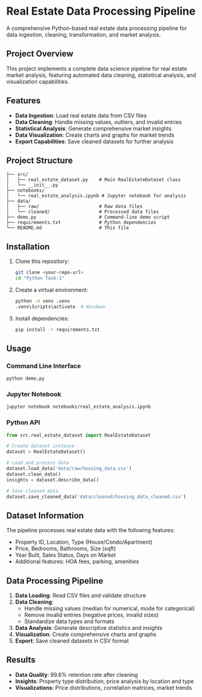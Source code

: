 # Real Estate Data Processing Pipeline

A comprehensive Python-based real estate data processing pipeline for data ingestion, cleaning, transformation, and market analysis.

## Project Overview

This project implements a complete data science pipeline for real estate market analysis, featuring automated data cleaning, statistical analysis, and visualization capabilities.

## Features

- **Data Ingestion**: Load real estate data from CSV files
- **Data Cleaning**: Handle missing values, outliers, and invalid entries
- **Statistical Analysis**: Generate comprehensive market insights
- **Data Visualization**: Create charts and graphs for market trends
- **Export Capabilities**: Save cleaned datasets for further analysis

## Project Structure

```
├── src/
│   ├── real_estate_dataset.py    # Main RealEstateDataset class
│   └── __init__.py
├── notebooks/
│   └── real_estate_analysis.ipynb # Jupyter notebook for analysis
├── data/
│   ├── raw/                      # Raw data files
│   └── cleaned/                  # Processed data files
├── demo.py                       # Command-line demo script
├── requirements.txt              # Python dependencies
└── README.md                     # This file
```

## Installation

1. Clone this repository:
   ```bash
   git clone <your-repo-url>
   cd "Python Task-1"
   ```

2. Create a virtual environment:
   ```bash
   python -m venv .venv
   .venv\Scripts\activate  # Windows
   ```

3. Install dependencies:
   ```bash
   pip install -r requirements.txt
   ```

## Usage

### Command Line Interface
```bash
python demo.py
```

### Jupyter Notebook
```bash
jupyter notebook notebooks/real_estate_analysis.ipynb
```

### Python API
```python
from src.real_estate_dataset import RealEstateDataset

# Create dataset instance
dataset = RealEstateDataset()

# Load and process data
dataset.load_data('data/raw/housing_data.csv')
dataset.clean_data()
insights = dataset.describe_data()

# Save cleaned data
dataset.save_cleaned_data('data/cleaned/housing_data_cleaned.csv')
```

## Dataset Information

The pipeline processes real estate data with the following features:
- Property ID, Location, Type (House/Condo/Apartment)
- Price, Bedrooms, Bathrooms, Size (sqft)
- Year Built, Sales Status, Days on Market
- Additional features: HOA fees, parking, amenities

## Data Processing Pipeline

1. **Data Loading**: Read CSV files and validate structure
2. **Data Cleaning**: 
   - Handle missing values (median for numerical, mode for categorical)
   - Remove invalid entries (negative prices, invalid sizes)
   - Standardize data types and formats
3. **Data Analysis**: Generate descriptive statistics and insights
4. **Visualization**: Create comprehensive charts and graphs
5. **Export**: Save cleaned datasets in CSV format

## Results

- **Data Quality**: 99.6% retention rate after cleaning
- **Insights**: Property type distribution, price analysis by location and type
- **Visualizations**: Price distributions, correlation matrices, market trends

